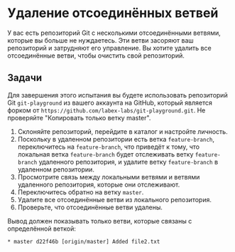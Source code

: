 # Удаление отсоединённых ветвей

У вас есть репозиторий Git с несколькими отсоединёнными ветвями, которые вы больше не нуждаетесь. Эти ветви засоряют ваш репозиторий и затрудняют его управление. Вы хотите удалить все отсоединённые ветви, чтобы очистить свой репозиторий.

## Задачи

Для завершения этого испытания вы будете использовать репозиторий Git `git-playground` из вашего аккаунта на GitHub, который является форком от `https://github.com/labex-labs/git-playground.git`. Не проверяйте "Копировать только ветку master".

1. Склоняйте репозиторий, перейдите в каталог и настройте личность.
2. Поскольку в удаленном репозитории есть ветка `feature-branch`, переключитесь на `feature-branch`, что приведёт к тому, что локальная ветка `feature-branch` будет отслеживать ветку `feature-branch` удаленного репозитория, и удалите ветку `feature-branch` в удаленном репозитории.
3. Просмотрите связь между локальными ветвями и ветвями удаленного репозитория, которые они отслеживают.
4. Переключитесь обратно на ветку `master`.
5. Удалите все отсоединённые ветви из локального репозитория.
6. Проверьте, что отсоединённые ветви удалены.

Вывод должен показывать только ветви, которые связаны с определённой веткой:

```shell
* master d22f46b [origin/master] Added file2.txt
```
